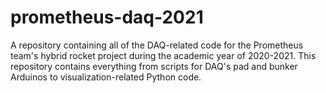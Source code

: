 # prometheus-daq-2021
A repository containing all of the DAQ-related code for the Prometheus team's hybrid rocket project during the academic year of 2020-2021. This repository contains everything from scripts for DAQ's pad and bunker Arduinos to visualization-related Python code. 
